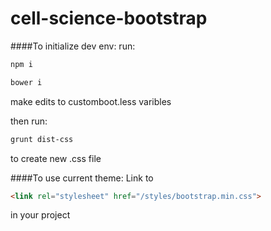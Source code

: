 # cell-science-bootstrap

####To initialize dev env:
run:
```bash
npm i
```

```bash
bower i
```

make edits to customboot.less varibles

then run:
```bash
grunt dist-css
```
to create new .css file

####To use current theme:
Link to 
```html
<link rel="stylesheet" href="/styles/bootstrap.min.css">
```
in your project



